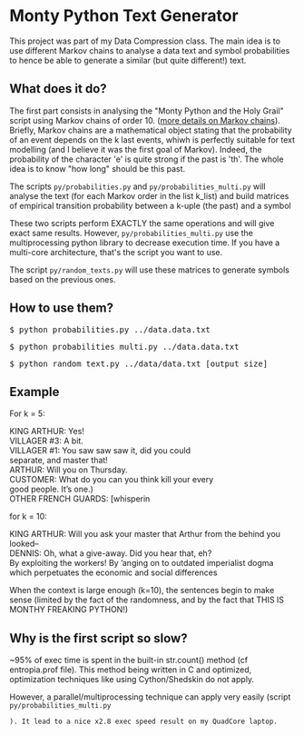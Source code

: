 <h1>Monty Python Text Generator</h1>

<p>This project was part of my Data Compression class. The main idea is to use different Markov chains to analyse a data text and symbol probabilities to hence be able to generate a similar (but quite different!) text.</p>

<h2>What does it do?</h2>
<p>The first part consists in analysing the "Monty Python and the Holy Grail" script using Markov chains of order 10. (<a href="http://en.wikipedia.org/wiki/Markov_chain">more details on Markov chains</a>). Briefly, Markov chains are a mathematical object stating that the probability of an event depends on the k last events, whiwh is perfectly suitable for text modelling (and I believe it was the first goal of Markov). Indeed, the probability of the character 'e' is quite strong if the past is 'th'. The whole idea is to know "how long" should be this past.</p>

<p>The scripts <code>py/probabilities.py</code> and <code>py/probabilities_multi.py</code> will analyse the text (for each Markov order in the list k_list) and build matrices of empirical transition probability between a k-uple (the past) and a symbol</p>

<p>These two scripts perform EXACTLY the same operations and will give exact same results. However, <code>py/probabilities_multi.py</code> use the multiprocessing python library to decrease execution time. If you have a multi-core architecture, that's the script you want to use.</p>

<p>The script <code>py/random_texts.py</code> will use these matrices to generate symbols based on the previous ones.</p>

<h2>How to use them? </h2>

<pre>
$ python probabilities.py ../data.data.txt
</pre>

<pre>
$ python probabilities_multi.py ../data.data.txt
</pre>

<pre>
$ python random_text.py ../data/data.txt [output_size]
</pre>

<h2>Example</h2>
<p>For k = 5:</p>

<p>KING ARTHUR: Yes!<br/>
VILLAGER #3: A bit.<br/>
VILLAGER #1: You saw saw saw it, did you could<br/>
separate, and master that!<br/>
ARTHUR: Will you on Thursday.<br/>
CUSTOMER: What do you can you think kill your every<br/>
good people. It’s one.)<br/>
OTHER FRENCH GUARDS: [whisperin</p>

<p>for k = 10:</p>

<p>KING ARTHUR: Will you ask your master that Arthur from the behind you looked–<br/>
DENNIS: Oh, what a give-away. Did you hear that, eh?<br/>
By exploiting the workers! By ’anging on to outdated imperialist dogma which perpetuates the economic and social differences</p>

<p>When the context is large enough (k=10), the sentences begin to make sense (limited by the fact of the randomness, and by the fact that THIS IS MONTHY FREAKING PYTHON!)</p>

<h2>Why is the first script so slow?</h2>
<p>~95% of exec time is spent in the built-in str.count() method (cf entropia.prof file). This method being written in C and optimized, optimization techniques like using Cython/Shedskin do not apply.</p>

<p>However, a parallel/multiprocessing technique can apply very easily (script <code>py/probabilities_multi.py</p>). It lead to a nice x2.8 exec speed result on my QuadCore laptop.</p> 
